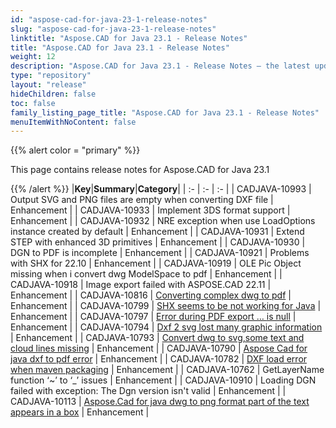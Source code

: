 ```yaml
---
id: "aspose-cad-for-java-23-1-release-notes"
slug: "aspose-cad-for-java-23-1-release-notes"
linktitle: "Aspose.CAD for Java 23.1 - Release Notes"
title: "Aspose.CAD for Java 23.1 - Release Notes"
weight: 12
description: "Aspose.CAD for Java 23.1 - Release Notes – the latest updates and fixes."
type: "repository"
layout: "release"
hideChildren: false
toc: false
family_listing_page_title: "Aspose.CAD for Java 23.1 - Release Notes"
menuItemWithNoContent: false
---
```


{{% alert color = "primary" %}}

This page contains release notes for Aspose.CAD for Java 23.1

{{% /alert %}}
|**Key**|**Summary**|**Category**|
| :- | :- | :- |
| CADJAVA-10993 | Output SVG and PNG files are empty when converting DXF file | Enhancement |
| CADJAVA-10933 | Implement 3DS format support | Enhancement |
| CADJAVA-10932 | NRE exception when use LoadOptions instance created by default | Enhancement |
| CADJAVA-10931 | Extend STEP with enhanced 3D primitives | Enhancement |
| CADJAVA-10930 | DGN to PDF is incomplete | Enhancement |
| CADJAVA-10921 | Problems with SHX for 22.10 | Enhancement |
| CADJAVA-10919 | OLE Pic Object missing when i convert dwg ModelSpace to pdf | Enhancement |
| CADJAVA-10918 | Image export failed with ASPOSE.CAD 22.11 | Enhancement |
| CADJAVA-10816 | [Converting complex dwg to pdf](https://forum.aspose.com/t/converting-complex-dwg-to-pdf/255118) | Enhancement |
| CADJAVA-10799 | [SHX seems to be not working for Java](https://forum.aspose.com/t/cad-preview-does-not-support-chinese/254713) | Enhancement |
| CADJAVA-10797 | [Error during PDF export … <local5> is null](https://forum.aspose.com/t/error-during-pdf-export-local5-is-null/254721) | Enhancement |
| CADJAVA-10794 | [Dxf 2 svg lost many graphic information](https://forum.aspose.com/t/dxf-2-svg-lost-many-graphic-information/254508) | Enhancement |
| CADJAVA-10793 | [Convert dwg to svg,some text and cloud lines missing](https://forum.aspose.com/t/convert-dwg-to-svg-some-text-and-cloud-lines-missing/254492) | Enhancement |
| CADJAVA-10790 | [Aspose Cad for java dxf to pdf error](https://forum.aspose.com/t/aspose-cad-for-java-dxf-pdf/254329) | Enhancement |
| CADJAVA-10782 | [DXF load error when maven packaging](https://forum.aspose.com/t/dxf-load-error-when-maven-packaging/253283) | Enhancement |
| CADJAVA-10762 | GetLayerName function ‘~’ to ‘_’ issues | Enhancement |
| CADJAVA-10910 | Loading DGN failed with exception: The Dgn version isn't valid  | Enhancement |
| CADJAVA-10113 | [Aspose.Cad for java dwg to png format part of the text appears in a box](https://forum.aspose.com/t/aspose-cad-for-java-dwg-png/227669) | Enhancement |
